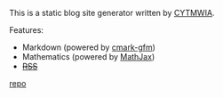 This is a static blog site generator written by [CYTMWIA](https://github.com/CYTMWIA).  

Features:  

- Markdown (powered by [cmark-gfm](https://github.com/github/cmark-gfm))  
- Mathematics (powered by [MathJax](https://www.mathjax.org/))  
- ~~[RSS](./rss.xml)~~  

[repo](https://github.com/CYTMWIA/rainbow)  
